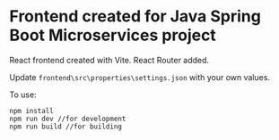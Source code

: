 # Frontend created for Java Spring Boot Microservices project

React frontend created with Vite. React Router added.

Update `frontend\src\properties\settings.json` with your own values.

To use:

```
npm install
npm run dev //for development
npm run build //for building

```
